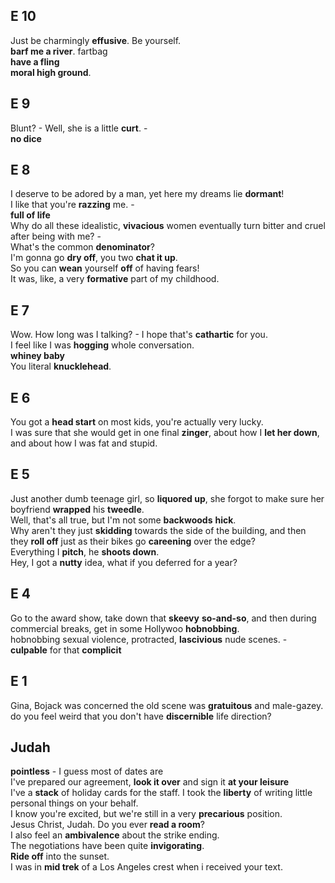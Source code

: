 
## E 10 
Just be charmingly **effusive**. Be yourself.  
**barf me a river**. fartbag  
**have a fling**  
**moral high ground**.  

## E 9 
Blunt? - Well, she is a little **curt**. -  
**no dice**  

## E 8 
I deserve to be adored by a man, yet here my dreams lie **dormant**!  
I like that you're **razzing** me. -  
**full of life**  
Why do all these idealistic, **vivacious** women eventually turn bitter and cruel after being with me? -   
What's the common **denominator**?  
I'm gonna go **dry off**, you two **chat it up**.  
So you can **wean** yourself **off** of having fears!  
It was, like, a very **formative** part of my childhood.  

## E 7 
Wow. How long was I talking? - I hope that's **cathartic** for you.  
I feel like I was **hogging** whole conversation.  
**whiney baby**  
You literal **knucklehead**.  

## E 6 
You got a **head start** on most kids, you're actually very lucky.  
I was sure that she would get in one final **zinger**, about how I **let her down**, and about how I was fat and stupid.  
 
## E 5 

Just another dumb teenage girl, so **liquored up**, she forgot to make sure her boyfriend **wrapped** his **tweedle**.  
Well, that's all true, but I'm not some **backwoods** **hick**.  
Why aren't they just **skidding** towards the side of the building, and then they **roll off** just as their bikes go **careening** over the edge?   
Everything I **pitch**, he **shoots down**.  
Hey, I got a **nutty** idea, what if you deferred for a year?  

## E 4  

Go to the award show, take down that **skeevy** **so-and-so**, and then during commercial breaks, get in some Hollywoo **hobnobbing**.  
hobnobbing sexual violence, protracted, **lascivious** nude scenes. -  
**culpable** for that **complicit**  

## E 1  
Gina, Bojack was concerned the old scene was **gratuitous** and male-gazey.  
do you feel weird that you don't have **discernible** life direction?  

## Judah 

**pointless** - I guess most of dates are  
I've prepared our agreement, **look it over** and sign it **at your leisure**  
I've a **stack** of holiday cards for the staff. I took the **liberty** of writing little personal things on your behalf.   
I know you're excited, but we're still in a very **precarious** position.  
Jesus Christ, Judah. Do you ever **read a room**?  
I also feel an **ambivalence** about the strike ending.  
The negotiations have been quite **invigorating**.  
**Ride off** into the sunset.  
I was in **mid trek** of a Los Angeles crest when i received your text.  
